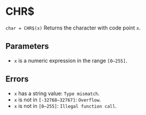 # CHR$
`char = CHR$(x)`
Returns the character with code point `x`.

## Parameters
* `x` is a numeric expression in the range `[0—255]`.

## Errors
* `x`  has a string value: `Type mismatch`.
* `x` is not in `[-32768—32767]`: `Overflow`.
* `x` is not in `[0—255]`: `Illegal function call`.